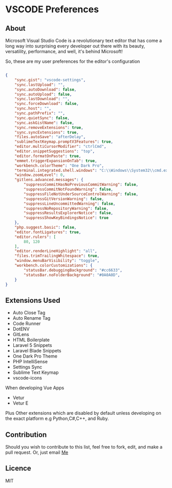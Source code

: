 # VSCODE Preferences
## About
Microsoft Visual Studio Code is a revolutionary text editor that has come a long way into surprising every developer out there with its beauty, versatility, performance, and well, it's behind Microsoft!

So, these are my user preferences for the editor's configuration
```json

{
    "sync.gist": "vscode-settings",
    "sync.lastUpload": "",
    "sync.autoDownload": false,
    "sync.autoUpload": false,
    "sync.lastDownload": "",
    "sync.forceDownload": false,
    "sync.host": "",
    "sync.pathPrefix": "",
    "sync.quietSync": false,
    "sync.askGistName": false,
    "sync.removeExtensions": true,
    "sync.syncExtensions": true,
    "files.autoSave": "afterDelay",
    "sublimeTextKeymap.promptV3Features": true,
    "editor.multiCursorModifier": "ctrlCmd",
    "editor.snippetSuggestions": "top",
    "editor.formatOnPaste": true,
    "emmet.triggerExpansionOnTab": true,
    "workbench.colorTheme": "One Dark Pro",
    "terminal.integrated.shell.windows": "C:\\Windows\\System32\\cmd.exe",
    "window.zoomLevel": 0,
    "gitlens.advanced.messages": {
        "suppressCommitHasNoPreviousCommitWarning": false,
        "suppressCommitNotFoundWarning": false,
        "suppressFileNotUnderSourceControlWarning": false,
        "suppressGitVersionWarning": false,
        "suppressLineUncommittedWarning": false,
        "suppressNoRepositoryWarning": false,
        "suppressResultsExplorerNotice": false,
        "suppressShowKeyBindingsNotice": true
    },
    "php.suggest.basic": false,
    "editor.fontLigatures": true,
    "editor.rulers": [
        80, 120
    ],
    "editor.renderLineHighlight": "all",
    "files.trimTrailingWhitespace": true,
    "window.menuBarVisibility": "toggle",
    "workbench.colorCustomizations": {
        "statusBar.debuggingBackground": "#cc6633",
        "statusBar.noFolderBackground": "#0A0A0D",
    }
}
```

## Extensions Used
- Auto Close Tag
- Auto Rename Tag
- Code Runner
- DotENV
- GitLens
- HTML Boilerplate
- Laravel 5 Snippets
- Laravel Blade Snippets
- One Dark Pro Theme
- PHP IntelliSense
- Settings Sync
- Sublime Text Keymap
- vscode-icons

When developing Vue Apps
- Vetur
- Vetur E

Plus Other extensions which are disabled by default unless developing on the exact platform e.g Python,C#,C++, and Ruby.

## Contribution
Should you wish to contribute to this list, feel free to fork, edit, and make a pull request.
Or, just email [Me](mailto:lexxyungcarter@gmail.com)

## Licence
MIT
